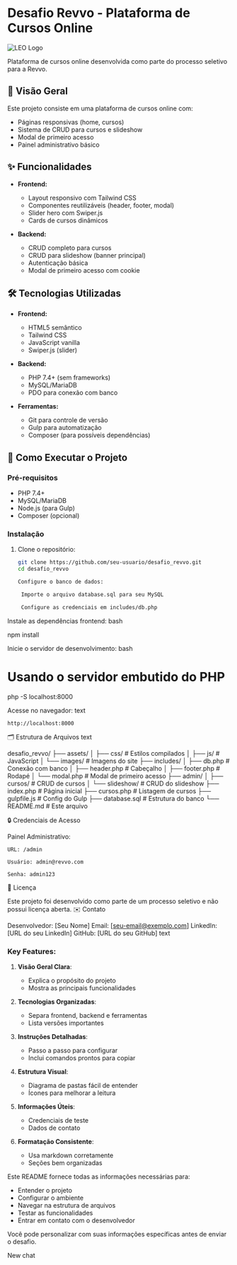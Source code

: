 # Desafio Revvo - Plataforma de Cursos Online

![LEO Logo](assets/images/logo.svg)

Plataforma de cursos online desenvolvida como parte do processo seletivo para a Revvo.

## 📌 Visão Geral

Este projeto consiste em uma plataforma de cursos online com:

- Páginas responsivas (home, cursos)
- Sistema de CRUD para cursos e slideshow
- Modal de primeiro acesso
- Painel administrativo básico

## ✨ Funcionalidades

- **Frontend:**
  - Layout responsivo com Tailwind CSS
  - Componentes reutilizáveis (header, footer, modal)
  - Slider hero com Swiper.js
  - Cards de cursos dinâmicos

- **Backend:**
  - CRUD completo para cursos
  - CRUD para slideshow (banner principal)
  - Autenticação básica
  - Modal de primeiro acesso com cookie

## 🛠 Tecnologias Utilizadas

- **Frontend:**
  - HTML5 semântico
  - Tailwind CSS
  - JavaScript vanilla
  - Swiper.js (slider)

- **Backend:**
  - PHP 7.4+ (sem frameworks)
  - MySQL/MariaDB
  - PDO para conexão com banco

- **Ferramentas:**
  - Git para controle de versão
  - Gulp para automatização
  - Composer (para possíveis dependências)

## 🚀 Como Executar o Projeto

### Pré-requisitos

- PHP 7.4+
- MySQL/MariaDB
- Node.js (para Gulp)
- Composer (opcional)

### Instalação

1. Clone o repositório:
   ```bash
   git clone https://github.com/seu-usuario/desafio_revvo.git
   cd desafio_revvo

   Configure o banco de dados:

    Importe o arquivo database.sql para seu MySQL

    Configure as credenciais em includes/db.php

Instale as dependências frontend:
bash

npm install

Inicie o servidor de desenvolvimento:
bash

# Usando o servidor embutido do PHP
php -S localhost:8000

Acesse no navegador:
text

    http://localhost:8000

🗂 Estrutura de Arquivos
text

desafio_revvo/
├── assets/
│   ├── css/          # Estilos compilados
│   ├── js/           # JavaScript
│   └── images/       # Imagens do site
├── includes/
│   ├── db.php        # Conexão com banco
│   ├── header.php    # Cabeçalho
│   ├── footer.php    # Rodapé
│   └── modal.php     # Modal de primeiro acesso
├── admin/
│   ├── cursos/       # CRUD de cursos
│   └── slideshow/    # CRUD do slideshow
├── index.php         # Página inicial
├── cursos.php        # Listagem de cursos
├── gulpfile.js       # Config do Gulp
├── database.sql      # Estrutura do banco
└── README.md         # Este arquivo

🔒 Credenciais de Acesso

Painel Administrativo:

    URL: /admin

    Usuário: admin@revvo.com

    Senha: admin123

📝 Licença

Este projeto foi desenvolvido como parte de um processo seletivo e não possui licença aberta.
✉️ Contato

Desenvolvedor: [Seu Nome]
Email: [seu-email@exemplo.com]
LinkedIn: [URL do seu LinkedIn]
GitHub: [URL do seu GitHub]
text


### Key Features:

1. **Visão Geral Clara**:
   - Explica o propósito do projeto
   - Mostra as principais funcionalidades

2. **Tecnologias Organizadas**:
   - Separa frontend, backend e ferramentas
   - Lista versões importantes

3. **Instruções Detalhadas**:
   - Passo a passo para configurar
   - Inclui comandos prontos para copiar

4. **Estrutura Visual**:
   - Diagrama de pastas fácil de entender
   - Ícones para melhorar a leitura

5. **Informações Úteis**:
   - Credenciais de teste
   - Dados de contato

6. **Formatação Consistente**:
   - Usa markdown corretamente
   - Seções bem organizadas

Este README fornece todas as informações necessárias para:
- Entender o projeto
- Configurar o ambiente
- Navegar na estrutura de arquivos
- Testar as funcionalidades
- Entrar em contato com o desenvolvedor

Você pode personalizar com suas informações específicas antes de enviar o desafio.

New chat
